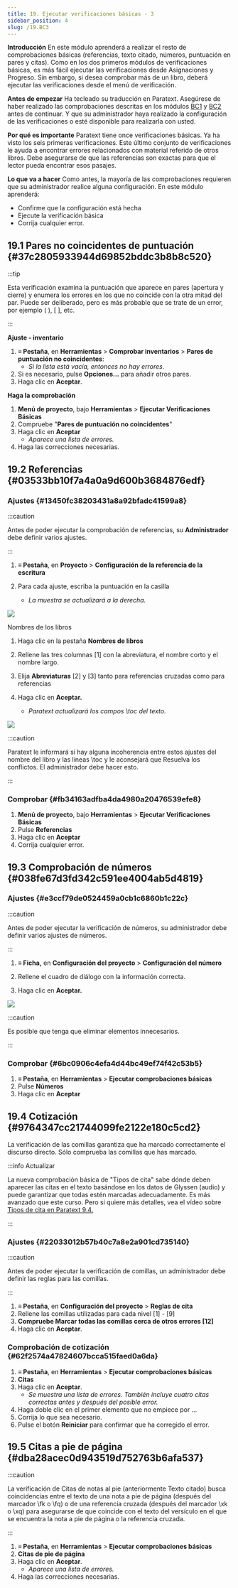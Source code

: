 ```yaml
---
title: 19. Ejecutar verificaciones básicas - 3
sidebar_position: 4
slug: /19.BC3
---
```


**Introducción** En este módulo aprenderá a realizar el resto de comprobaciones básicas (referencias, texto citado, números, puntuación en pares y citas). Como en los dos primeros módulos de verificaciones básicas, es más fácil ejecutar las verificaciones desde Asignaciones y Progreso. Sin embargo, si desea comprobar más de un libro, deberá ejecutar las verificaciones desde el menú de verificación.

**Antes de empezar** Ha tecleado su traducción en Paratext. Asegúrese de haber realizado las comprobaciones descritas en los módulos [BC1](/5.BC1) y [BC2](/12.BC2) antes de continuar. Y que su administrador haya realizado la configuración de las verificaciones o esté disponible para realizarla con usted.

**Por qué es importante** Paratext tiene once verificaciones básicas. Ya ha visto los seis primeras verificaciones. Este último conjunto de verificaciones le ayuda a encontrar errores relacionados con material referido de otros libros. Debe asegurarse de que las referencias son exactas para que el lector pueda encontrar esos pasajes.

**Lo que va a hacer** Como antes, la mayoría de las comprobaciones requieren que su administrador realice alguna configuración. En este módulo aprenderá:

- Confirme que la configuración está hecha
- Ejecute la verificación básica
- Corrija cualquier error.

## 19.1 Pares no coincidentes de puntuación {#37c2805933944d69852bddc3b8b8c520}

:::tip

Esta verificación examina la puntuación que aparece en pares (apertura y cierre) y enumera los errores en los que no coincide con la otra mitad del par. Puede ser deliberado, pero es más probable que se trate de un error, por ejemplo ( ), [ ], etc.

:::

**Ajuste - inventario**

1. **≡ Pestaña**, en **Herramientas** &gt; **Comprobar inventarios** &gt; **Pares de puntuación no coincidentes**:
    - _Si la lista está vacía, entonces no hay errores._
2. Si es necesario, pulse **Opciones...** para añadir otros pares.
3. Haga clic en **Aceptar**.

**Haga la comprobación**

1. **Menú de proyecto**, bajo **Herramientas** &gt; **Ejecutar Verificaciones Básicas**
2. Compruebe "**Pares de puntuación no coincidentes**"
3. Haga clic en **Aceptar**
    - _Aparece una lista de errores._
4. Haga las correcciones necesarias.

## 19.2 Referencias {#03533bb10f7a4a0a9d600b3684876edf}

### Ajustes {#13450fc38203431a8a92bfadc41599a8}

:::caution

Antes de poder ejecutar la comprobación de referencias, su **Administrador** debe definir varios ajustes.

:::

<div class='notion-row'>
<div class='notion-column' style={{width: 'calc((100% - (min(32px, 4vw) * 1)) * 0.4375)'}}>

1. **≡ Pestaña**, en **Proyecto** > **Configuración de la referencia de la escritura**

2. Para cada ajuste, escriba la puntuación en la casilla
    - _La muestra se actualizará a la derecha._

</div><div className='notion-spacer'></div>

<div class='notion-column' style={{width: 'calc((100% - (min(32px, 4vw) * 1)) * 0.5625)'}}>

![](./1019021315.png)

</div><div className='notion-spacer'></div>
</div>

<div class='notion-row'>
<div class='notion-column' style={{width: 'calc((100% - (min(32px, 4vw) * 1)) * 0.4375)'}}>

Nombres de los libros

1. Haga clic en la pestaña **Nombres de libros**

2. Rellene las tres columnas [1] con la abreviatura, el nombre corto y el nombre largo.

3. Elija **Abreviaturas** [2] y [3] tanto para referencias cruzadas como para referencias

4. Haga clic en **Aceptar.**
    - _Paratext actualizará los campos \toc del texto._

</div><div className='notion-spacer'></div>

<div class='notion-column' style={{width: 'calc((100% - (min(32px, 4vw) * 1)) * 0.5625)'}}>

![](./1209414794.png)

</div><div className='notion-spacer'></div>
</div>

:::caution

Paratext le informará si hay alguna incoherencia entre estos ajustes del nombre del libro y las líneas \\toc y le aconsejará que Resuelva los conflictos. El administrador debe hacer esto.

:::

### Comprobar {#fb34163adfba4da4980a20476539efe8}

1. **Menú de proyecto**, bajo **Herramientas** &gt; **Ejecutar Verificaciones Básicas**
2. Pulse **Referencias**
3. Haga clic en **Aceptar**
4. Corrija cualquier error.

## 19.3 Comprobación de números {#038fe67d3fd342c591ee4004ab5d4819}

### Ajustes {#e3ccf79de0524459a0cb1c6860b1c22c}

:::caution

Antes de poder ejecutar la verificación de números, su administrador debe definir varios ajustes de números.

:::

<div class='notion-row'>
<div class='notion-column' style={{width: 'calc((100% - (min(32px, 4vw) * 1)) * 0.5)'}}>

1. **≡ Ficha,** en **Configuración del proyecto** > **Configuración del número**

2. Rellene el cuadro de diálogo con la información correcta.

3. Haga clic en **Aceptar.**

</div><div className='notion-spacer'></div>

<div class='notion-column' style={{width: 'calc((100% - (min(32px, 4vw) * 1)) * 0.5)'}}>

![](./11100284.png)

</div><div className='notion-spacer'></div>
</div>

:::caution

Es posible que tenga que eliminar elementos innecesarios.

:::

### Comprobar {#6bc0906c4efa4d44bc49ef74f42c53b5}

1. **≡ Pestaña**, en **Herramientas** &gt; **Ejecutar comprobaciones básicas**
2. Pulse **Números**
3. Haga clic en **Aceptar**

## 19.4 Cotización {#9764347cc21744099fe2122e180c5cd2}

La verificación de las comillas garantiza que ha marcado correctamente el discurso directo. Sólo comprueba las comillas que has marcado.

:::info Actualizar

La nueva comprobación básica de "Tipos de cita" sabe dónde deben aparecer las citas en el texto basándose en los datos de Glyssen (audio) y puede garantizar que todas estén marcadas adecuadamente. Es más avanzado que este curso. Pero si quiere más detalles, vea el vídeo sobre [Tipos de cita en Paratext 9.4.](https://vimeo.com/859138745)

:::

### Ajustes {#22033012b57b40c7a8e2a901cd735140}

:::caution

Antes de poder ejecutar la verificación de comillas, un administrador debe definir las reglas para las comillas.

:::

1. **≡ Pestaña**, en **Configuración del proyecto** &gt; **Reglas de cita**
2. Rellene las comillas utilizadas para cada nivel [1] - [9]
3. **Compruebe Marcar todas las comillas cerca de otros errores [12]**
4. Haga clic en **Aceptar**.

### Comprobación de cotización {#62f2574a47824607bcca515faed0a6da}

1. **≡ Pestaña**, en **Herramientas** &gt; **Ejecutar comprobaciones básicas**
2. **Citas**
3. Haga clic en **Aceptar**.
    - _Se muestra una lista de errores. También incluye cuatro citas correctas antes y después del posible error._
4. Haga doble clic en el primer elemento que no empiece por …
5. Corrija lo que sea necesario.
6. Pulse el botón **Reiniciar** para confirmar que ha corregido el error.

## 19.5 Citas a pie de página {#dba28acec0d943519d752763b6afa537}

:::caution

La verificación de Citas de notas al pie (anteriormente Texto citado) busca coincidencias entre el texto de una nota a pie de página (después del marcador \fk o \fq) o de una referencia cruzada (después del marcador \xk o \xq) para asegurarse de que coincide con el texto del versículo en el que se encuentra la nota a pie de página o la referencia cruzada.

:::

1. **≡ Pestaña**, en **Herramientas** &gt; **Ejecutar comprobaciones básicas**
2. **Citas de pie de página**
3. Haga clic en **Aceptar**.
    - _Aparece una lista de errores._
4. Haga las correcciones necesarias.
